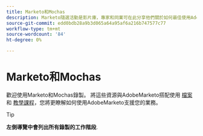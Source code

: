 ```yaml
---
title: Marketo和Mochas
description: Marketo隨選活動是影片庫，專家和同業可在此分享他們關於如何最佳使用AdobeMarketo的想法和想法。
source-git-commit: edd0bdb28a9b3d065a64a95af6a216b747577c77
workflow-type: tm+mt
source-wordcount: '84'
ht-degree: 0%

---
```


# Marketo和Mochas

歡迎使用Marketo和Mochas錄製。 將這些資源與AdobeMarketo搭配使用 [檔案](https://experienceleague.adobe.com/docs/marketo-engage.html) 和 [教學課程](https://experienceleague.adobe.com/docs/marketo-learn/tutorials/overview.html)，您將更瞭解如何使用AdobeMarketo支援您的業務。

>[!TIP]
>
>**左側導覽中會列出所有錄製的工作階段**.
